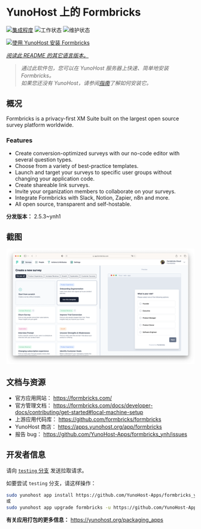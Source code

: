 <!--
注意：此 README 由 <https://github.com/YunoHost/apps/tree/master/tools/readme_generator> 自动生成
请勿手动编辑。
-->

# YunoHost 上的 Formbricks

[![集成程度](https://dash.yunohost.org/integration/formbricks.svg)](https://ci-apps.yunohost.org/ci/apps/formbricks/) ![工作状态](https://ci-apps.yunohost.org/ci/badges/formbricks.status.svg) ![维护状态](https://ci-apps.yunohost.org/ci/badges/formbricks.maintain.svg)

[![使用 YunoHost 安装 Formbricks](https://install-app.yunohost.org/install-with-yunohost.svg)](https://install-app.yunohost.org/?app=formbricks)

*[阅读此 README 的其它语言版本。](./ALL_README.md)*

> *通过此软件包，您可以在 YunoHost 服务器上快速、简单地安装 Formbricks。*  
> *如果您还没有 YunoHost，请参阅[指南](https://yunohost.org/install)了解如何安装它。*

## 概况

Formbricks is a privacy-first XM Suite built on the largest open source survey platform worldwide. 

### Features

- Create conversion-optimized surveys with our no-code editor with several question types.
- Choose from a variety of best-practice templates.
- Launch and target your surveys to specific user groups without changing your application code.
- Create shareable link surveys.
- Invite your organization members to collaborate on your surveys.
- Integrate Formbricks with Slack, Notion, Zapier, n8n and more.
- All open source, transparent and self-hostable.


**分发版本：** 2.5.3~ynh1

## 截图

![Formbricks 的截图](./doc/screenshots/screenshot.png)

## 文档与资源

- 官方应用网站： <https://formbricks.com/>
- 官方管理文档： <https://formbricks.com/docs/developer-docs/contributing/get-started#local-machine-setup>
- 上游应用代码库： <https://github.com/formbricks/formbricks>
- YunoHost 商店： <https://apps.yunohost.org/app/formbricks>
- 报告 bug： <https://github.com/YunoHost-Apps/formbricks_ynh/issues>

## 开发者信息

请向 [`testing` 分支](https://github.com/YunoHost-Apps/formbricks_ynh/tree/testing) 发送拉取请求。

如要尝试 `testing` 分支，请这样操作：

```bash
sudo yunohost app install https://github.com/YunoHost-Apps/formbricks_ynh/tree/testing --debug
或
sudo yunohost app upgrade formbricks -u https://github.com/YunoHost-Apps/formbricks_ynh/tree/testing --debug
```

**有关应用打包的更多信息：** <https://yunohost.org/packaging_apps>
